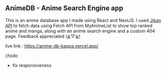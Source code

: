## AnimeDB - Anime Search Engine app

This is an anime database app I made using React and NextJS.
I used [Jikan API](https://jikan.moe/) to fetch data using Fetch API from MyAnimeList to show top ranked anime and manga, along with an anime search engine and a custom 404 page. Feedback appreciated (≧▽≦)

live link : https://anime-db-kappa.vercel.app/

//todo
- fix responsiveness
